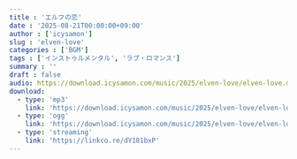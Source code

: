 ```yaml
---
title : 'エルフの恋'
date : '2025-08-21T00:00:00+09:00'
author : ['icysamon']
slug : 'elven-love'
categories : ['BGM']
tags : ['インストゥルメンタル', 'ラブ・ロマンス']
summary : ''
draft : false
audio: https://download.icysamon.com/music/2025/elven-love/elven-love.mp3
download:
  - type: 'mp3'
    link: 'https://download.icysamon.com/music/2025/elven-love/elven-love.mp3'
  - type: 'ogg'
    link: 'https://download.icysamon.com/music/2025/elven-love/elven-love.ogg'
  - type: 'streaming'
    link: 'https://linkco.re/dY181bxP'
---
```


